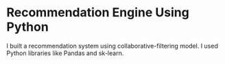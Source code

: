 # Recommendation Engine Using Python 
I built a recommendation system using collaborative-filtering model. I used Python libraries like Pandas and sk-learn. 
